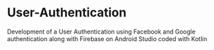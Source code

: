 # User-Authentication
 Development of a User Authentication using Facebook and Google authentication along with Firebase on Android Studio coded with Kotlin
